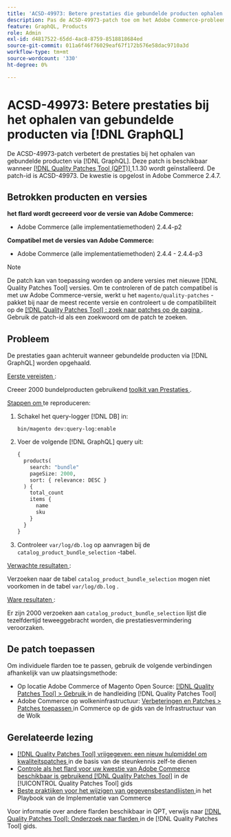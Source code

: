 ```yaml
---
title: 'ACSD-49973: Betere prestaties die gebundelde producten ophalen via  [!DNL GraphQL]'
description: Pas de ACSD-49973-patch toe om het Adobe Commerce-probleem op te lossen waarbij de prestaties afnemen bij het ophalen van gebundelde producten via  [!DNL GraphQL] .
feature: GraphQL, Products
role: Admin
exl-id: d4817522-65dd-4ac8-8759-8518818684ed
source-git-commit: 011a6f46f76029eaf67f172b576e58dac9710a3d
workflow-type: tm+mt
source-wordcount: '330'
ht-degree: 0%

---
```


# ACSD-49973: Betere prestaties bij het ophalen van gebundelde producten via [!DNL GraphQL]

De ACSD-49973-patch verbetert de prestaties bij het ophalen van gebundelde producten via [!DNL GraphQL]. Deze patch is beschikbaar wanneer [[!DNL Quality Patches Tool (QPT)] ](https://experienceleague.adobe.com/nl/docs/commerce-operations/tools/quality-patches-tool/quality-patches-tool-to-self-serve-quality-patches) 1.1.30 wordt geïnstalleerd. De patch-id is ACSD-49973. De kwestie is opgelost in Adobe Commerce 2.4.7.

## Betrokken producten en versies

**het flard wordt gecreeerd voor de versie van Adobe Commerce:**

* Adobe Commerce (alle implementatiemethoden) 2.4.4-p2

**Compatibel met de versies van Adobe Commerce:**

* Adobe Commerce (alle implementatiemethoden) 2.4.4 - 2.4.4-p3

>[!NOTE]
>
>De patch kan van toepassing worden op andere versies met nieuwe [!DNL Quality Patches Tool] versies. Om te controleren of de patch compatibel is met uw Adobe Commerce-versie, werkt u het `magento/quality-patches` -pakket bij naar de meest recente versie en controleert u de compatibiliteit op de [[!DNL Quality Patches Tool] : zoek naar patches op de pagina ](https://experienceleague.adobe.com/tools/commerce-quality-patches/index.html?lang=nl-NL) . Gebruik de patch-id als een zoekwoord om de patch te zoeken.

## Probleem

De prestaties gaan achteruit wanneer gebundelde producten via [!DNL GraphQL] worden opgehaald.

<u> Eerste vereisten </u>:

Creeer 2000 bundelproducten gebruikend [ toolkit van Prestaties ](https://experienceleague.adobe.com/docs/commerce-operations/configuration-guide/cli/generate-data.html?lang=nl-NL).

<u> Stappen om </u> te reproduceren:

1. Schakel het query-logger [!DNL DB] in:

   ```
   bin/magento dev:query-log:enable
   ```

1. Voer de volgende [!DNL GraphQL] query uit:

   ```GraphQL
   {
     products(
       search: "bundle"
       pageSize: 2000,
       sort: { relevance: DESC }
     ) {
       total_count
       items {
         name
         sku
       }
     }
   }
   ```

1. Controleer `var/log/db.log` op aanvragen bij de `catalog_product_bundle_selection` -tabel.

<u> Verwachte resultaten </u>:

Verzoeken naar de tabel `catalog_product_bundle_selection` mogen niet voorkomen in de tabel `var/log/db.log` .

<u> Ware resultaten </u>:

Er zijn 2000 verzoeken aan `catalog_product_bundle_selection` lijst die tezelfdertijd teweeggebracht worden, die prestatiesvermindering veroorzaken.

## De patch toepassen

Om individuele flarden toe te passen, gebruik de volgende verbindingen afhankelijk van uw plaatsingsmethode:

* Op locatie Adobe Commerce of Magento Open Source: [[!DNL Quality Patches Tool] > Gebruik ](/help/tools/quality-patches-tool/usage.md) in de handleiding [!DNL Quality Patches Tool]
* Adobe Commerce op wolkeninfrastructuur: [ Verbeteringen en Patches > Patches toepassen ](https://experienceleague.adobe.com/docs/commerce-cloud-service/user-guide/develop/upgrade/apply-patches.html?lang=nl-NL) in Commerce op de gids van de Infrastructuur van de Wolk

## Gerelateerde lezing

* [[!DNL Quality Patches Tool]  vrijgegeven: een nieuw hulpmiddel om kwaliteitspatches ](https://experienceleague.adobe.com/nl/docs/commerce-operations/tools/quality-patches-tool/quality-patches-tool-to-self-serve-quality-patches) in de basis van de steunkennis zelf-te dienen
* [ Controle als het flard voor uw kwestie van Adobe Commerce beschikbaar is gebruikend  [!DNL Quality Patches Tool]](/help/tools/quality-patches-tool/patches-available-in-qpt/check-patch-for-magento-issue-with-magento-quality-patches.md) in de [!UICONTROL Quality Patches Tool] gids
* [ Beste praktijken voor het wijzigen van gegevensbestandlijsten ](https://experienceleague.adobe.com/nl/docs/commerce-operations/implementation-playbook/best-practices/development/modifying-core-and-third-party-tables#why-adobe-recommends-avoiding-modifications) in het Playbook van de Implementatie van Commerce

Voor informatie over andere flarden beschikbaar in QPT, verwijs naar [[!DNL Quality Patches Tool]: Onderzoek naar flarden ](https://experienceleague.adobe.com/tools/commerce-quality-patches/index.html?lang=nl-NL) in de [!DNL Quality Patches Tool] gids.
